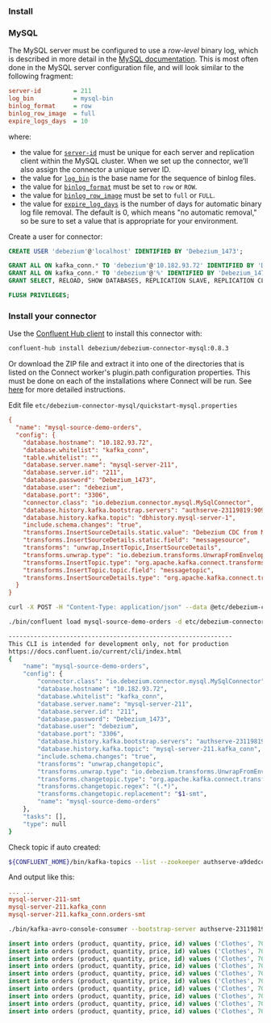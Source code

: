 



### Install 



### MySQL

The MySQL server must be configured to use a *row-level* binary log, which is described in more detail in the [MySQL documentation](http://dev.mysql.com/doc/refman/5.7/en/replication-options.html). This is most often done in the MySQL server configuration file, and will look similar to the following fragment:

```ini
server-id         = 211
log_bin           = mysql-bin
binlog_format     = row
binlog_row_image  = full
expire_logs_days  = 10
```

where:

- the value for [`server-id`](http://dev.mysql.com/doc/refman/5.7/en/server-system-variables.html#sysvar_server_id) must be unique for each server and replication client within the MySQL cluster. When we set up the connector, we’ll also assign the connector a unique server ID.
- the value for [`log_bin`](http://dev.mysql.com/doc/refman/5.7/en/replication-options-binary-log.html#sysvar_log_bin) is the base name for the sequence of binlog files.
- the value for [`binlog_format`](http://dev.mysql.com/doc/refman/5.7/en/replication-options-binary-log.html#sysvar_binlog_format) must be set to `row` or `ROW`.
- the value for [`binlog_row_image`](https://dev.mysql.com/doc/refman/5.7/en/replication-options-binary-log.html#sysvar_binlog_row_image) must be set to `full` or `FULL`.
- the value for [`expire_log_days`](http://dev.mysql.com/doc/refman/5.7/en/server-system-variables.html#sysvar_expire_logs_days) is the number of days for automatic binary log file removal. The default is 0, which means "no automatic removal," so be sure to set a value that is appropriate for your environment.



Create a user for connector:

```sql
CREATE USER 'debezium'@'localhost' IDENTIFIED BY 'Debezium_1473';

GRANT ALL ON kafka_conn.* TO 'debezium'@'10.182.93.72' IDENTIFIED BY 'Debezium_1473';
GRANT ALL ON kafka_conn.* TO 'debezium'@'%' IDENTIFIED BY 'Debezium_1473';
GRANT SELECT, RELOAD, SHOW DATABASES, REPLICATION SLAVE, REPLICATION CLIENT ON *.* TO 'debezium' IDENTIFIED BY 'Debezium_1473';

FLUSH PRIVILEGES;
```



### Install your connector

Use the [Confluent Hub client](https://docs.confluent.io/current/confluent-hub/client.html) to install this connector with:

```sh
confluent-hub install debezium/debezium-connector-mysql:0.8.3
```

Or download the ZIP file and extract it into one of the directories that is listed on the Connect worker's plugin.path configuration properties. This must be done on each of the installations where Connect will be run. See [here](https://docs.confluent.io/current/connect/userguide.html#installing-plugins) for more detailed instructions.

Edit file `etc/debezium-connector-mysql/quickstart-mysql.properties `

```ini
{
  "name": "mysql-source-demo-orders",
  "config": {
    "database.hostname": "10.182.93.72",
    "database.whitelist": "kafka_conn",
    "table.whitelist": "",
    "database.server.name": "mysql-server-211",
    "database.server.id": "211",
    "database.password": "Debezium_1473",
    "database.user": "debezium",
    "database.port": "3306",
    "connector.class": "io.debezium.connector.mysql.MySqlConnector",
    "database.history.kafka.bootstrap.servers": "authserve-23119819:9092,authserve-519d7886:9092,authserve-d0f49892:9092,authserve-ed0ad87d:9092",
    "database.history.kafka.topic": "dbhistory.mysql-server-1",
    "include.schema.changes": "true",
	"transforms.InsertSourceDetails.static.value": "Debezium CDC from MySQL on asgard",
    "transforms.InsertSourceDetails.static.field": "messagesource",
    "transforms": "unwrap,InsertTopic,InsertSourceDetails",
    "transforms.unwrap.type": "io.debezium.transforms.UnwrapFromEnvelope",
    "transforms.InsertTopic.type": "org.apache.kafka.connect.transforms.InsertField$Value",
    "transforms.InsertTopic.topic.field": "messagetopic",
    "transforms.InsertSourceDetails.type": "org.apache.kafka.connect.transforms.InsertField$Value"
  }
}
```





```sh
curl -X POST -H "Content-Type: application/json" --data @etc/debezium-connector-mysql/quickstart-mysql.properties http://10.182.93.75:8083/connectors
```



```sh
./bin/confluent load mysql-source-demo-orders -d etc/debezium-connector-mysql/quickstart-mysql.properties 

--------------------------------------------------------------
This CLI is intended for development only, not for production
https://docs.confluent.io/current/cli/index.html
{
    "name": "mysql-source-demo-orders",
    "config": {
        "connector.class": "io.debezium.connector.mysql.MySqlConnector",
        "database.hostname": "10.182.93.72",
        "database.whitelist": "kafka_conn",
        "database.server.name": "mysql-server-211",
        "database.server.id": "211",
        "database.password": "Debezium_1473",
        "database.user": "debezium",
        "database.port": "3306",
        "database.history.kafka.bootstrap.servers": "authserve-23119819:9092,authserve-519d7886:9092,authserve-d0f49892:9092,authserve-ed0ad87d:9092",
        "database.history.kafka.topic": "mysql-server-211.kafka_conn",
        "include.schema.changes": "true",
        "transforms": "unwrap,changetopic",
        "transforms.unwrap.type": "io.debezium.transforms.UnwrapFromEnvelope",
        "transforms.changetopic.type": "org.apache.kafka.connect.transforms.RegexRouter",
        "transforms.changetopic.regex": "(.*)",
        "transforms.changetopic.replacement": "$1-smt",
        "name": "mysql-source-demo-orders"
    },
    "tasks": [],
    "type": null
}
```



Check topic if auto created:

```sh
${CONFLUENT_HOME}/bin/kafka-topics --list --zookeeper authserve-a9dedccb:2181,authserve-49d827d8:2181,authserve-a0e40d35:2181
```



And output like this:

```ini
... ...
mysql-server-211-smt
mysql-server-211.kafka_conn
mysql-server-211.kafka_conn.orders-smt
```





```sh
./bin/kafka-avro-console-consumer --bootstrap-server authserve-23119819:9092,authserve-519d7886:9092,authserve-d0f49892:9092,authserve-ed0ad87d:9092  --topic mysql-server-211.kafka_conn.orders --from-beginning
```





```sql
insert into orders (product, quantity, price, id) values ('Clothes', 700, 700, 700);
insert into orders (product, quantity, price, id) values ('Clothes', 701, 701, 701);
insert into orders (product, quantity, price, id) values ('Clothes', 702, 702, 702);
insert into orders (product, quantity, price, id) values ('Clothes', 703, 703, 703);
insert into orders (product, quantity, price, id) values ('Clothes', 704, 704, 704);
insert into orders (product, quantity, price, id) values ('Clothes', 705, 705, 705);
insert into orders (product, quantity, price, id) values ('Clothes', 706, 706, 706);
insert into orders (product, quantity, price, id) values ('Clothes', 707, 707, 707);
insert into orders (product, quantity, price, id) values ('Clothes', 708, 708, 708);
insert into orders (product, quantity, price, id) values ('Clothes', 709, 709, 709);
```

